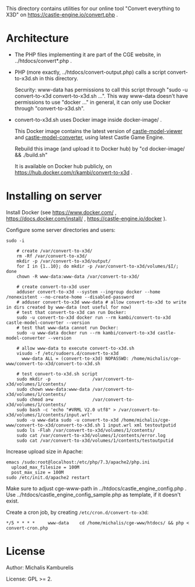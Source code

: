 This directory contains utilities for our online tool
"Convert everything to X3D" on https://castle-engine.io/convert.php .

# Architecture

- The PHP files implementing it are part of the CGE website,
  in ../htdocs/convert*.php .

- PHP (more exactly, ../htdocs/convert-output.php) calls a script convert-to-x3d.sh
  in this directory.

  Security: www-data has permissions to call this script through
  "sudo -u convert-to-x3d convert-to-x3d.sh ...".
  This way www-data doesn't have permissions to use "docker ..." in general,
  it can only use Docker through "convert-to-x3d.sh".

- convert-to-x3d.sh uses Docker image inside docker-image/ .

  This Docker image contains the latest version of
  [castle-model-viewer](https://castle-engine.io/model-viewer) and [castle-model-converter](https://castle-engine.io/model-converter), using latest Castle Game Engine.

  Rebuild this image (and upload it to Docker hub)
  by "cd docker-image/ && ./build.sh"

  It is available on Docker hub publicly, on https://hub.docker.com/r/kambi/convert-to-x3d .

# Installing on server

Install Docker (see
https://www.docker.com/ ,
https://docs.docker.com/install/ ,
https://castle-engine.io/docker ).

Configure some server directories and users:

```
sudo -i

    # create /var/convert-to-x3d/
    rm -Rf /var/convert-to-x3d/
    mkdir -p /var/convert-to-x3d/output/
    for I in {1..10}; do mkdir -p /var/convert-to-x3d/volumes/$I/; done
    chown -R www-data:www-data /var/convert-to-x3d/

    # create convert-to-x3d user
    adduser convert-to-x3d --system --ingroup docker --home /nonexistent --no-create-home --disabled-password
    # adduser convert-to-x3d www-data # allow convert-to-x3d to write in dirs created by www-data (not useful for now)
    # test that convert-to-x3d can run Docker:
    sudo -u convert-to-x3d docker run --rm kambi/convert-to-x3d castle-model-converter --version
    # test that www-data cannot run Docker:
    sudo -u www-data docker run --rm kambi/convert-to-x3d castle-model-converter --version

    # allow www-data to execute convert-to-x3d.sh
    visudo -f /etc/sudoers.d/convert-to-x3d
      www-data ALL = (convert-to-x3d) NOPASSWD: /home/michalis/cge-www/convert-to-x3d/convert-to-x3d.sh

    # test convert-to-x3d.sh script
    sudo mkdir -p                /var/convert-to-x3d/volumes/1/contents/
    sudo chown www-data:www-data /var/convert-to-x3d/volumes/1/contents/
    sudo chmod a+w               /var/convert-to-x3d/volumes/1/contents/
    sudo bash -c 'echo "#VRML V2.0 utf8" > /var/convert-to-x3d/volumes/1/contents/input.wrl'
    sudo -u www-data sudo -u convert-to-x3d /home/michalis/cge-www/convert-to-x3d/convert-to-x3d.sh 1 input.wrl xml testoutputid
    sudo ls -Flah /var/convert-to-x3d/volumes/1/contents/
    sudo cat /var/convert-to-x3d/volumes/1/contents/error.log
    sudo cat /var/convert-to-x3d/volumes/1/contents/testoutputid
```

Increase upload size in Apache:

```
emacs /sudo:root@localhost:/etc/php/7.3/apache2/php.ini
  upload_max_filesize = 100M
  post_max_size = 100M
sudo /etc/init.d/apache2 restart
```

Make sure to adjust cge-www-path in ../htdocs/castle_engine_config.php .
Use ../htdocs/castle_engine_config_sample.php as template,
if it doesn't exist.

Create a cron job, by creating `/etc/cron.d/convert-to-x3d`:

```
*/5 * * * *     www-data    cd /home/michalis/cge-www/htdocs/ && php < convert-cron.php
```

# License

Author: Michalis Kamburelis

License: GPL >= 2.
